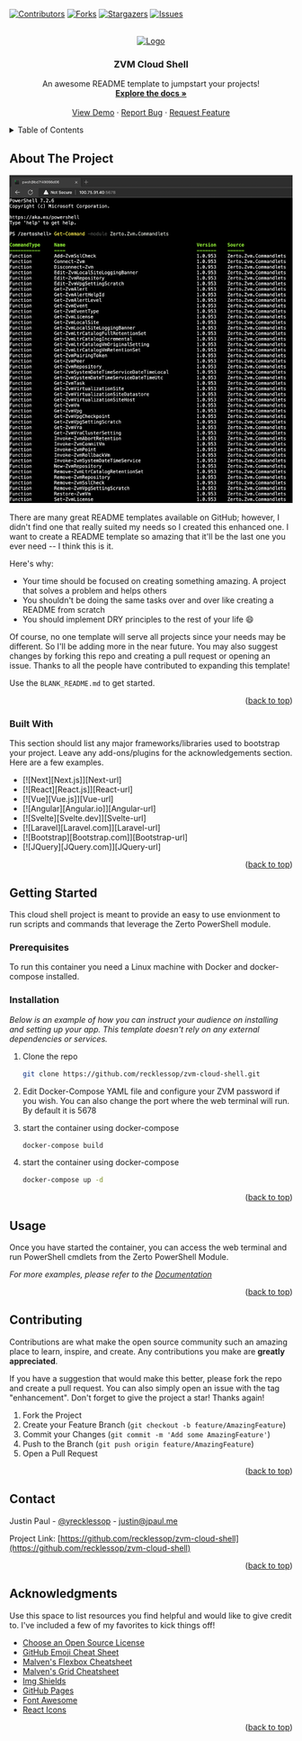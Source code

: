 <!-- Improved compatibility of back to top link: See: https://github.com/recklessop/zvm-cloud-shell/pull/73 -->
<a name="readme-top"></a>
<!--
*** Thanks for checking out the ZVM Cloud Shell. If you have a suggestion
*** that would make this better, please fork the repo and create a pull request
*** or simply open an issue with the tag "enhancement".
*** Don't forget to give the project a star!
*** Thanks again! Now go create something AMAZING! :D
-->



<!-- PROJECT SHIELDS -->
<!--
*** I'm using markdown "reference style" links for readability.
*** Reference links are enclosed in brackets [ ] instead of parentheses ( ).
*** See the bottom of this document for the declaration of the reference variables
*** for contributors-url, forks-url, etc. This is an optional, concise syntax you may use.
*** https://www.markdownguide.org/basic-syntax/#reference-style-links
-->
[![Contributors][contributors-shield]][contributors-url]
[![Forks][forks-shield]][forks-url]
[![Stargazers][stars-shield]][stars-url]
[![Issues][issues-shield]][issues-url]



<!-- PROJECT LOGO -->
<br />
<div align="center">
  <a href="https://github.com/recklessop/zvm-cloud-shell">
    <img src="logo.png" alt="Logo" width="80" height="80">
  </a>

  <h3 align="center">ZVM Cloud Shell</h3>

  <p align="center">
    An awesome README template to jumpstart your projects!
    <br />
    <a href="https://github.com/recklessop/zvm-cloud-shell"><strong>Explore the docs »</strong></a>
    <br />
    <br />
    <a href="https://github.com/recklessop/zvm-cloud-shell">View Demo</a>
    ·
    <a href="https://github.com/recklessop/zvm-cloud-shell/issues">Report Bug</a>
    ·
    <a href="https://github.com/recklessop/zvm-cloud-shell/issues">Request Feature</a>
  </p>
</div>



<!-- TABLE OF CONTENTS -->
<details>
  <summary>Table of Contents</summary>
  <ol>
    <li>
      <a href="#about-the-project">About The Project</a>
      <ul>
        <li><a href="#built-with">Built With</a></li>
      </ul>
    </li>
    <li>
      <a href="#getting-started">Getting Started</a>
      <ul>
        <li><a href="#prerequisites">Prerequisites</a></li>
        <li><a href="#installation">Installation</a></li>
      </ul>
    </li>
    <li><a href="#usage">Usage</a></li>
    <li><a href="#roadmap">Roadmap</a></li>
    <li><a href="#contributing">Contributing</a></li>
    <li><a href="#license">License</a></li>
    <li><a href="#contact">Contact</a></li>
    <li><a href="#acknowledgments">Acknowledgments</a></li>
  </ol>
</details>



<!-- ABOUT THE PROJECT -->
## About The Project

[![Product Name Screen Shot][product-screenshot]](https://example.com)

There are many great README templates available on GitHub; however, I didn't find one that really suited my needs so I created this enhanced one. I want to create a README template so amazing that it'll be the last one you ever need -- I think this is it.

Here's why:
* Your time should be focused on creating something amazing. A project that solves a problem and helps others
* You shouldn't be doing the same tasks over and over like creating a README from scratch
* You should implement DRY principles to the rest of your life :smile:

Of course, no one template will serve all projects since your needs may be different. So I'll be adding more in the near future. You may also suggest changes by forking this repo and creating a pull request or opening an issue. Thanks to all the people have contributed to expanding this template!

Use the `BLANK_README.md` to get started.

<p align="right">(<a href="#readme-top">back to top</a>)</p>



### Built With

This section should list any major frameworks/libraries used to bootstrap your project. Leave any add-ons/plugins for the acknowledgements section. Here are a few examples.

* [![Next][Next.js]][Next-url]
* [![React][React.js]][React-url]
* [![Vue][Vue.js]][Vue-url]
* [![Angular][Angular.io]][Angular-url]
* [![Svelte][Svelte.dev]][Svelte-url]
* [![Laravel][Laravel.com]][Laravel-url]
* [![Bootstrap][Bootstrap.com]][Bootstrap-url]
* [![JQuery][JQuery.com]][JQuery-url]

<p align="right">(<a href="#readme-top">back to top</a>)</p>



<!-- GETTING STARTED -->
## Getting Started

This cloud shell project is meant to provide an easy to use envionment to run scripts and commands that leverage the Zerto PowerShell module. 

### Prerequisites

To run this container you need a Linux machine with Docker and docker-compose installed.

### Installation

_Below is an example of how you can instruct your audience on installing and setting up your app. This template doesn't rely on any external dependencies or services._

1. Clone the repo
   ```sh
   git clone https://github.com/recklessop/zvm-cloud-shell.git
   ```
   
2. Edit Docker-Compose YAML file and configure your ZVM password if you wish. You can also change the port where the web terminal will run. By default it is 5678

3. start the container using docker-compose
   ```sh
   docker-compose build
   ```

4. start the container using docker-compose
   ```sh
   docker-compose up -d 
   ```
   
<p align="right">(<a href="#readme-top">back to top</a>)</p>



<!-- USAGE EXAMPLES -->
## Usage

Once you have started the container, you can access the web terminal and run PowerShell cmdlets from the Zerto PowerShell Module.

_For more examples, please refer to the [Documentation](https://jpaul.me/zvm-cloud-shell)_

<p align="right">(<a href="#readme-top">back to top</a>)</p>



<!-- CONTRIBUTING -->
## Contributing

Contributions are what make the open source community such an amazing place to learn, inspire, and create. Any contributions you make are **greatly appreciated**.

If you have a suggestion that would make this better, please fork the repo and create a pull request. You can also simply open an issue with the tag "enhancement".
Don't forget to give the project a star! Thanks again!

1. Fork the Project
2. Create your Feature Branch (`git checkout -b feature/AmazingFeature`)
3. Commit your Changes (`git commit -m 'Add some AmazingFeature'`)
4. Push to the Branch (`git push origin feature/AmazingFeature`)
5. Open a Pull Request

<p align="right">(<a href="#readme-top">back to top</a>)</p>



<!-- CONTACT -->
## Contact

Justin Paul - [@yrecklessop](https://twitter.com/recklessop) - justin@jpaul.me

Project Link: [https://github.com/recklessop/zvm-cloud-shell](https://github.com/recklessop/zvm-cloud-shell)

<p align="right">(<a href="#readme-top">back to top</a>)</p>



<!-- ACKNOWLEDGMENTS -->
## Acknowledgments

Use this space to list resources you find helpful and would like to give credit to. I've included a few of my favorites to kick things off!

* [Choose an Open Source License](https://choosealicense.com)
* [GitHub Emoji Cheat Sheet](https://www.webpagefx.com/tools/emoji-cheat-sheet)
* [Malven's Flexbox Cheatsheet](https://flexbox.malven.co/)
* [Malven's Grid Cheatsheet](https://grid.malven.co/)
* [Img Shields](https://shields.io)
* [GitHub Pages](https://pages.github.com)
* [Font Awesome](https://fontawesome.com)
* [React Icons](https://react-icons.github.io/react-icons/search)

<p align="right">(<a href="#readme-top">back to top</a>)</p>



<!-- MARKDOWN LINKS & IMAGES -->
<!-- https://www.markdownguide.org/basic-syntax/#reference-style-links -->
[contributors-shield]: https://img.shields.io/github/contributors/recklessop/zvm-cloud-shell.svg?style=for-the-badge
[contributors-url]: https://github.com/recklessop/zvm-cloud-shell/graphs/contributors
[forks-shield]: https://img.shields.io/github/forks/recklessop/zvm-cloud-shell.svg?style=for-the-badge
[forks-url]: https://github.com/recklessop/zvm-cloud-shell/network/members
[stars-shield]: https://img.shields.io/github/stars/recklessop/zvm-cloud-shell.svg?style=for-the-badge
[stars-url]: https://github.com/recklessop/zvm-cloud-shell/stargazers
[issues-shield]: https://img.shields.io/github/issues/recklessop/zvm-cloud-shell.svg?style=for-the-badge
[issues-url]: https://github.com/recklessop/zvm-cloud-shell/issues
[product-screenshot]: screenshot.png
